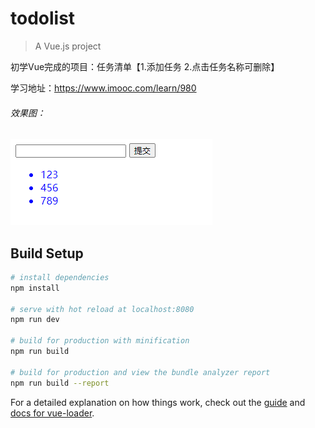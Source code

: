 # todolist

> A Vue.js project

初学Vue完成的项目：任务清单【1.添加任务 2.点击任务名称可删除】

学习地址：https://www.imooc.com/learn/980

###### 效果图：
<img src="https://github.com/qw-null/todolist/blob/master/image.png"/>


## Build Setup

``` bash
# install dependencies
npm install

# serve with hot reload at localhost:8080
npm run dev

# build for production with minification
npm run build

# build for production and view the bundle analyzer report
npm run build --report
```

For a detailed explanation on how things work, check out the [guide](http://vuejs-templates.github.io/webpack/) and [docs for vue-loader](http://vuejs.github.io/vue-loader).
